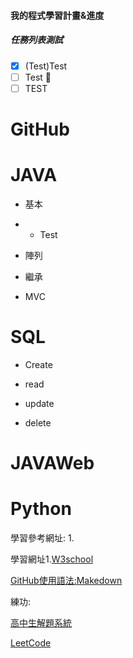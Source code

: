 #### 我的程式學習計畫&進度
##### 任務列表測試
- [x] \(Test)Test
- [ ] Test :tada:
- [ ] TEST
<!--註解-->
<!--
- [x] #739\
- [ ] https://github.com/octo-org/octo-repo/issues/740\
- [ ] Add delight to the experience when all tasks are complete :tada:
-->
<h1>GitHub</h1>


<h1>JAVA</h1>

+ <p>基本</p>
+ + Test



+ <p>陣列</p>
+ <p>繼承</p>
+ <p>MVC</p>

<h1>SQL</h1>

+ <p>Create</p>
+ <p>read</p>
+ <p>update</p>
+ <p>delete</p>


<h1>JAVAWeb</h1>

<h1>Python</h1>




學習參考網址:
1.
<p>
  
學習網址1.[W3school](https://www.w3schools.com/)

[GitHub使用語法:Makedown](https://docs.github.com/zh/get-started/writing-on-github/getting-started-with-writing-and-formatting-on-github/basic-writing-and-formatting-syntax)
</p>
練功:

[高中生解題系統](https://zerojudge.tw/Problems?tabid=CONTEST#tab01)

[LeetCode](https://leetcode.com/) 






